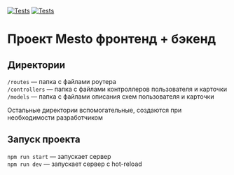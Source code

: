 [![Tests](https://github.com/simoshina/express-mesto-gha/actions/workflows/tests-13-sprint.yml/badge.svg)](https://github.com/simoshina/express-mesto-gha/actions/workflows/tests-13-sprint.yml) [![Tests](https://github.com/simoshina/express-mesto-gha/actions/workflows/tests-14-sprint.yml/badge.svg)](https://github.com/simoshina/express-mesto-gha/actions/workflows/tests-14-sprint.yml)
# Проект Mesto фронтенд + бэкенд

## Директории

`/routes` — папка с файлами роутера  
`/controllers` — папка с файлами контроллеров пользователя и карточки   
`/models` — папка с файлами описания схем пользователя и карточки  
  
Остальные директории вспомогательные, создаются при необходимости разработчиком

## Запуск проекта

`npm run start` — запускает сервер   
`npm run dev` — запускает сервер с hot-reload
